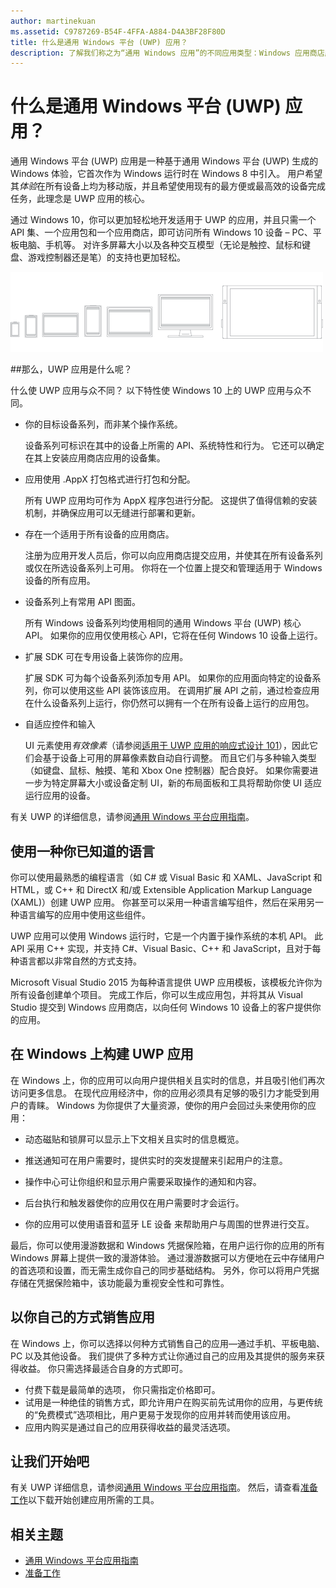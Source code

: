 ```yaml
---
author: martinekuan
ms.assetid: C9787269-B54F-4FFA-A884-D4A3BF28F80D
title: 什么是通用 Windows 平台 (UWP) 应用？
description: 了解我们称之为“通用 Windows 应用”的不同应用类型：Windows 应用商店应用、Windows Phone 应用商店应用和 Windows 运行时应用。
---
```


# 什么是通用 Windows 平台 (UWP) 应用？

通用 Windows 平台 (UWP) 应用是一种基于通用 Windows 平台 (UWP) 生成的 Windows 体验，它首次作为 Windows 运行时在 Windows 8 中引入。 用户希望其*体验*在所有设备上均为移动版，并且希望使用现有的最方便或最高效的设备完成任务，此理念是 UWP 应用的核心。

通过 Windows 10，你可以更加轻松地开发适用于 UWP 的应用，并且只需一个 API 集、一个应用包和一个应用商店，即可访问所有 Windows 10 设备 – PC、平板电脑、手机等。 对许多屏幕大小以及各种交互模型（无论是触控、鼠标和键盘、游戏控制器还是笔）的支持也更加轻松。

![Windows 支持的设备](images/1894834-hig-device-primer-01-500.png)

##那么，UWP 应用是什么呢？


什么使 UWP 应用与众不同？ 以下特性使 Windows 10 上的 UWP 应用与众不同。

-   你的目标设备系列，而非某个操作系统。

    设备系列可标识在其中的设备上所需的 API、系统特性和行为。 它还可以确定在其上安装应用商店应用的设备集。

-   应用使用 .AppX 打包格式进行打包和分配。

    所有 UWP 应用均可作为 AppX 程序包进行分配。 这提供了值得信赖的安装机制，并确保应用可以无缝进行部署和更新。

-   存在一个适用于所有设备的应用商店。

    注册为应用开发人员后，你可以向应用商店提交应用，并使其在所有设备系列或仅在所选设备系列上可用。 你将在一个位置上提交和管理适用于 Windows 设备的所有应用。

-   设备系列上有常用 API 图面。

    所有 Windows 设备系列均使用相同的通用 Windows 平台 (UWP) 核心 API。 如果你的应用仅使用核心 API，它将在任何 Windows 10 设备上运行。

-   扩展 SDK 可在专用设备上装饰你的应用。

    扩展 SDK 可为每个设备系列添加专用 API。 如果你的应用面向特定的设备系列，你可以使用这些 API 装饰该应用。 在调用扩展 API 之前，通过检查应用在什么设备系列上运行，你仍然可以拥有一个在所有设备上运行的应用包。

-   自适应控件和输入

    UI 元素使用*有效像素*（请参阅[适用于 UWP 应用的响应式设计 101](https://msdn.microsoft.com/library/windows/apps/Dn958435)），因此它们会基于设备上可用的屏幕像素数自动自行调整。 而且它们与多种输入类型（如键盘、鼠标、触摸、笔和 Xbox One 控制器）配合良好。 如果你需要进一步为特定屏幕大小或设备定制 UI，新的布局面板和工具将帮助你使 UI 适应运行应用的设备。

有关 UWP 的详细信息，请参阅[通用 Windows 平台应用指南](universal-application-platform-guide.md)。

## 使用一种你已知道的语言


你可以使用最熟悉的编程语言（如 C# 或 Visual Basic 和 XAML、JavaScript 和 HTML，或 C++ 和 DirectX 和/或 Extensible Application Markup Language (XAML)）创建 UWP 应用。 你甚至可以采用一种语言编写组件，然后在采用另一种语言编写的应用中使用这些组件。

UWP 应用可以使用 Windows 运行时，它是一个内置于操作系统的本机 API。 此 API 采用 C++ 实现，并支持 C#、Visual Basic、C++ 和 JavaScript，且对于每种语言都以非常自然的方式支持。

Microsoft Visual Studio 2015 为每种语言提供 UWP 应用模板，该模板允许你为所有设备创建单个项目。 完成工作后，你可以生成应用包，并将其从 Visual Studio 提交到 Windows 应用商店，以向任何 Windows 10 设备上的客户提供你的应用。

## 在 Windows 上构建 UWP 应用


在 Windows 上，你的应用可以向用户提供相关且实时的信息，并且吸引他们再次访问更多信息。 在现代应用经济中，你的应用必须具有足够的吸引力才能受到用户的青睐。 Windows 为你提供了大量资源，使你的用户会回过头来使用你的应用：

-   动态磁贴和锁屏可以显示上下文相关且实时的信息概览。
-   推送通知可在用户需要时，提供实时的突发提醒来引起用户的注意。

-   操作中心可让你组织和显示用户需要采取操作的通知和内容。

-   后台执行和触发器使你的应用仅在用户需要时才会运行。

-   你的应用可以使用语音和蓝牙 LE 设备 来帮助用户与周围的世界进行交互。

最后，你可以使用漫游数据和 Windows 凭据保险箱，在用户运行你的应用的所有 Windows 屏幕上提供一致的漫游体验。 通过漫游数据可以方便地在云中存储用户的首选项和设置，而无需生成你自己的同步基础结构。 另外，你可以将用户凭据存储在凭据保险箱中，该功能最为重视安全性和可靠性。

##  以你自己的方式销售应用


在 Windows 上，你可以选择以何种方式销售自己的应用—通过手机、平板电脑、PC 以及其他设备。 我们提供了多种方式让你通过自己的应用及其提供的服务来获得收益。 你只需选择最适合自身的方式即可。

-   付费下载是最简单的选项， 你只需指定价格即可。
-   试用是一种绝佳的销售方式，即允许用户在购买前先试用你的应用，与更传统的“免费模式”选项相比，用户更易于发现你的应用并转而使用该应用。
-   应用内购买是通过自己的应用获得收益的最灵活选项。

## 让我们开始吧


有关 UWP 详细信息，请参阅[通用 Windows 平台应用指南](universal-application-platform-guide.md)。 然后，请查看[准备工作](get-set-up.md)以下载开始创建应用所需的工具。

## 相关主题


* [通用 Windows 平台应用指南](universal-application-platform-guide.md)
* [准备工作](get-set-up.md)


<!--HONumber=May16_HO2-->


